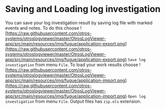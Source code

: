 # Saving and Loading log investigation #

You can save your log investigation result by saving log file with marked events and notes. To do this choose ![https://raw.githubusercontent.com/otros-systems/otroslogviewer/master/OtrosLogViewer-app/src/main/resources/img/fugue/application-export.png](https://raw.githubusercontent.com/otros-systems/otroslogviewer/master/OtrosLogViewer-app/src/main/resources/img/fugue/application-export.png) `Save log investigation` from menu `File`. To load your work results choose ![https://raw.githubusercontent.com/otros-systems/otroslogviewer/master/OtrosLogViewer-app/src/main/resources/img/fugue/application-import.png](https://raw.githubusercontent.com/otros-systems/otroslogviewer/master/OtrosLogViewer-app/src/main/resources/img/fugue/application-import.png) `Open log investigation` from menu `File`.
Output files has `zip.olv` extension.
